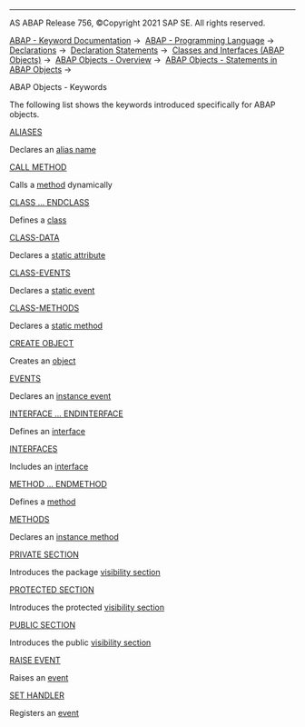   

* * *

AS ABAP Release 756, ©Copyright 2021 SAP SE. All rights reserved.

[ABAP - Keyword Documentation](javascript:call_link\('abenabap.htm'\)) →  [ABAP - Programming Language](javascript:call_link\('abenabap_reference.htm'\)) →  [Declarations](javascript:call_link\('abendeclarations.htm'\)) →  [Declaration Statements](javascript:call_link\('abenabap_declarations.htm'\)) →  [Classes and Interfaces (ABAP Objects)](javascript:call_link\('abenclasses_and_interfaces.htm'\)) →  [ABAP Objects - Overview](javascript:call_link\('abenabap_objects_oview.htm'\)) →  [ABAP Objects - Statements in ABAP Objects](javascript:call_link\('abenabap_objects_statements.htm'\)) → 

ABAP Objects - Keywords

The following list shows the keywords introduced specifically for ABAP objects.

[ALIASES](javascript:call_link\('abapaliases.htm'\))

Declares an [alias name](javascript:call_link\('abenalias_glosry.htm'\) "Glossary Entry")

[CALL METHOD](javascript:call_link\('abapcall_method_dynamic.htm'\))

Calls a [method](javascript:call_link\('abenmethod_glosry.htm'\) "Glossary Entry") dynamically

[CLASS ... ENDCLASS](javascript:call_link\('abapclass.htm'\))

Defines a [class](javascript:call_link\('abenclass_glosry.htm'\) "Glossary Entry")

[CLASS-DATA](javascript:call_link\('abapclass-data.htm'\))

Declares a [static attribute](javascript:call_link\('abenstatic_attribute_glosry.htm'\) "Glossary Entry")

[CLASS-EVENTS](javascript:call_link\('abapclass-events.htm'\))

Declares a [static event](javascript:call_link\('abenstatic_event_glosry.htm'\) "Glossary Entry")

[CLASS-METHODS](javascript:call_link\('abapclass-methods.htm'\))

Declares a [static method](javascript:call_link\('abenstatic_method_glosry.htm'\) "Glossary Entry")

[CREATE OBJECT](javascript:call_link\('abapcreate_object.htm'\))

Creates an [object](javascript:call_link\('abenobject_glosry.htm'\) "Glossary Entry")

[EVENTS](javascript:call_link\('abapevents.htm'\))

Declares an [instance event](javascript:call_link\('abeninstance_event_glosry.htm'\) "Glossary Entry")

[INTERFACE ... ENDINTERFACE](javascript:call_link\('abapinterface.htm'\))

Defines an [interface](javascript:call_link\('abenoo_intf_glosry.htm'\) "Glossary Entry")

[INTERFACES](javascript:call_link\('abapinterfaces.htm'\))

Includes an [interface](javascript:call_link\('abenoo_intf_glosry.htm'\) "Glossary Entry")

[METHOD ... ENDMETHOD](javascript:call_link\('abapmethod.htm'\))

Defines a [method](javascript:call_link\('abenmethod_glosry.htm'\) "Glossary Entry")

[METHODS](javascript:call_link\('abapmethods.htm'\))

Declares an [instance method](javascript:call_link\('abeninstance_method_glosry.htm'\) "Glossary Entry")

[PRIVATE SECTION](javascript:call_link\('abapprivate.htm'\))

Introduces the package [visibility section](javascript:call_link\('abenvisibility_section_glosry.htm'\) "Glossary Entry")

[PROTECTED SECTION](javascript:call_link\('abapprotected.htm'\))

Introduces the protected [visibility section](javascript:call_link\('abenvisibility_section_glosry.htm'\) "Glossary Entry")

[PUBLIC SECTION](javascript:call_link\('abappublic.htm'\))

Introduces the public [visibility section](javascript:call_link\('abenvisibility_section_glosry.htm'\) "Glossary Entry")

[RAISE EVENT](javascript:call_link\('abapraise_event.htm'\))

Raises an [event](javascript:call_link\('abenevent_glosry.htm'\) "Glossary Entry")

[SET HANDLER](javascript:call_link\('abapset_handler.htm'\))

Registers an [event](javascript:call_link\('abenevent_glosry.htm'\) "Glossary Entry")